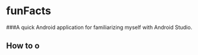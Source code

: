 # funFacts
###A quick Android application for familiarizing myself with Android Studio.

## How to o
